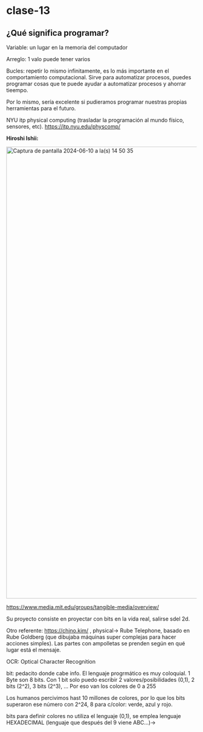 # clase-13

## ¿Qué significa programar?

Variable: un lugar en la memoria del computador

Arreglo: 1 valo puede tener varios

Bucles: repetir lo mismo infinitamente, es lo más importante en el comportamiento computacional. Sirve para automatizar procesos, puedes programar cosas que te puede ayudar a automatizar procesos y ahorrar tieempo.

Por lo mismo, sería excelente si pudieramos programar nuestras propias herramientas para el futuro.

NYU itp physical computing (trasladar la programación al mundo físico, sensores, etc). <https://itp.nyu.edu/physcomp/>

**Hiroshi Ishii:**

<img width="1194" alt="Captura de pantalla 2024-06-10 a la(s) 14 50 35" src="https://github.com/BelenVeAg/dis9034-2024-1/assets/163448892/df9fa40b-76d0-4642-954d-4d62cd069d53">

<https://www.media.mit.edu/groups/tangible-media/overview/> 

Su proyecto consiste en proyectar con bits en  la vida real, salirse sdel 2d.

Otro referente: <https://chino.kim/> , physical-> Rube Telephone, basado en Rube Goldberg (que dibujaba máquinas super complejas para hacer acciones simples). Las partes con ampolletas se prenden según en qué lugar está el mensaje.

OCR: Optical Character Recognition

bit: pedacito donde cabe info. El lenguaje progrmático es muy coloquial. 1 Byte son 8 bits. Con 1 bit solo puedo escribir 2 valores/posibilidades (0,1), 2 bits (2^2), 3 bits (2^3), ... Por eso van los colores de 0 a 255

Los humanos percivimos hast 10 millones de colores, por lo que los bits superaron ese número con 2^24, 8 para c/color: verde, azul y rojo. 

bits para definir colores no utiliza el lenguaje (0,1), se emplea lenguaje HEXADECIMAL (lenguaje que después del 9 viene ABC...)-> 
